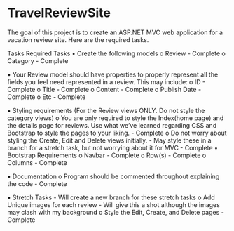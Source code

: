# TravelReviewSite

The goal of this project is to create an ASP.NET MVC web application for a vacation review site.  Here are the required tasks. 

Tasks
Required Tasks
•	  Create the following models
        o	  Review - Complete
        o	  Category - Complete
        
•	  Your Review model should have properties to properly represent all the fields you feel need represented in a review. This may include:
        o	  ID - Complete
        o	  Title - Complete
        o	  Content - Complete
        o	  Publish Date - Complete
        o	  Etc - Complete
        
•	  Styling requirements (For the Review views ONLY. Do not style the category views)
        o	  You are only required to style the Index(home page) and the details page for reviews. 
            Use what we’ve learned regarding CSS and Bootstrap to style the pages to your liking. - Complete
        o	  Do not worry about styling the Create, Edit and Delete views initially. - May style these in a branch for a stretch task,
            but not worrying about it for MVC - Complete
•	  Bootstrap Requirements
        o	  Navbar - Complete
        o	  Row(s) - Complete
        o	  Columns - Complete
        
•	  Documentation
        o	  Program should be commented throughout explaining the code - Complete
        
        
•	  Stretch Tasks - Will create a new branch for these stretch tasks
        o	  Add Unique images for each review - Will give this a shot although the images may clash with my background
        o	  Style the Edit, Create, and Delete pages - Complete

